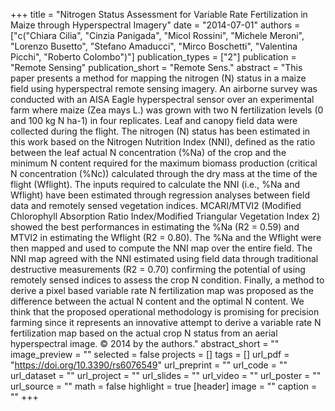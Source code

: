 +++
title = "Nitrogen Status Assessment for Variable Rate Fertilization in Maize through Hyperspectral Imagery"
date = "2014-07-01"
authors = ["c("Chiara Cilia", "Cinzia Panigada", "Micol Rossini", "Michele Meroni", "Lorenzo Busetto", "Stefano Amaducci", "Mirco Boschetti", "Valentina Picchi", "Roberto Colombo")"]
publication_types = ["2"]
publication = "Remote Sensing"
publication_short = "Remote Sens."
abstract = "This paper presents a method for mapping the nitrogen (N) status in a maize field using hyperspectral remote sensing imagery. An airborne survey was conducted with an AISA Eagle hyperspectral sensor over an experimental farm where maize (Zea mays L.) was grown with two N fertilization levels (0 and 100 kg N ha-1) in four replicates. Leaf and canopy field data were collected during the flight. The nitrogen (N) status has been estimated in this work based on the Nitrogen Nutrition Index (NNI), defined as the ratio between the leaf actual N concentration (%Na) of the crop and the minimum N content required for the maximum biomass production (critical N concentration (%Nc)) calculated through the dry mass at the time of the flight (Wflight). The inputs required to calculate the NNI (i.e., %Na and Wflight) have been estimated through regression analyses between field data and remotely sensed vegetation indices. MCARI/MTVI2 (Modified Chlorophyll Absorption Ratio Index/Modified Triangular Vegetation Index 2) showed the best performances in estimating the %Na (R2 = 0.59) and MTVI2 in estimating the Wflight (R2 = 0.80). The %Na and the Wflight were then mapped and used to compute the NNI map over the entire field. The NNI map agreed with the NNI estimated using field data through traditional destructive measurements (R2 = 0.70) confirming the potential of using remotely sensed indices to assess the crop N condition. Finally, a method to derive a pixel based variable rate N fertilization map was proposed as the difference between the actual N content and the optimal N content. We think that the proposed operational methodology is promising for precision farming since it represents an innovative attempt to derive a variable rate N fertilization map based on the actual crop N status from an aerial hyperspectral image. © 2014 by the authors."
abstract_short = ""
image_preview = ""
selected = false
projects = []
tags = []
url_pdf = "https://doi.org/10.3390/rs6076549"
url_preprint = ""
url_code = ""
url_dataset = ""
url_project = ""
url_slides = ""
url_video = ""
url_poster = ""
url_source = ""
math = false
highlight = true
[header]
image = ""
caption = ""
+++
